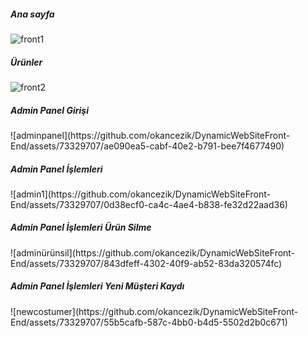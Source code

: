 <h5>Ana sayfa</h5>

![front1](https://github.com/okancezik/DynamicWebSiteFront-End/assets/73329707/2b477260-9db9-4a69-9f88-913bb88815e3)

<h5>Ürünler</h5>

![front2](https://github.com/okancezik/DynamicWebSiteFront-End/assets/73329707/525b164e-be1d-45e6-a218-8a5bc64e013a)

<h5>Admin Panel Girişi</h5>
![adminpanel](https://github.com/okancezik/DynamicWebSiteFront-End/assets/73329707/ae090ea5-cabf-40e2-b791-bee7f4677490)

<h5>Admin Panel İşlemleri</h5>
![admin1](https://github.com/okancezik/DynamicWebSiteFront-End/assets/73329707/0d38ecf0-ca4c-4ae4-b838-fe32d22aad36)

<h5>Admin Panel İşlemleri Ürün Silme</h5>
![adminürünsil](https://github.com/okancezik/DynamicWebSiteFront-End/assets/73329707/843dfeff-4302-40f9-ab52-83da320574fc)

<h5>Admin Panel İşlemleri Yeni Müşteri Kaydı</h5>
![newcostumer](https://github.com/okancezik/DynamicWebSiteFront-End/assets/73329707/55b5cafb-587c-4bb0-b4d5-5502d2b0c671)
